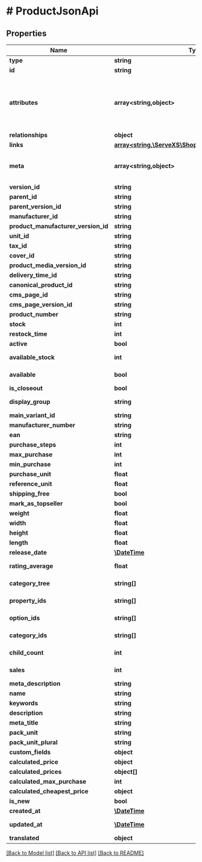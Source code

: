 # # ProductJsonApi

## Properties

Name | Type | Description | Notes
------------ | ------------- | ------------- | -------------
**type** | **string** |  |
**id** | **string** |  |
**attributes** | **array<string,object>** | Members of the attributes object (\&quot;attributes\&quot;) represent information about the resource object in which it&#39;s defined. | [optional]
**relationships** | **object** |  | [optional]
**links** | [**array<string,\ServeXS\Shopware\v6\Store\Model\Link>**](Link.md) |  | [optional]
**meta** | **array<string,object>** | Non-standard meta-information that can not be represented as an attribute or relationship. | [optional]
**version_id** | **string** |  | [optional]
**parent_id** | **string** |  | [optional]
**parent_version_id** | **string** |  | [optional]
**manufacturer_id** | **string** |  | [optional]
**product_manufacturer_version_id** | **string** |  | [optional]
**unit_id** | **string** |  | [optional]
**tax_id** | **string** |  |
**cover_id** | **string** |  | [optional]
**product_media_version_id** | **string** |  | [optional]
**delivery_time_id** | **string** |  | [optional]
**canonical_product_id** | **string** |  | [optional]
**cms_page_id** | **string** |  | [optional]
**cms_page_version_id** | **string** |  | [optional]
**product_number** | **string** |  |
**stock** | **int** |  |
**restock_time** | **int** |  | [optional]
**active** | **bool** |  | [optional]
**available_stock** | **int** |  | [optional] [readonly]
**available** | **bool** |  | [optional] [readonly]
**is_closeout** | **bool** |  | [optional]
**display_group** | **string** |  | [optional] [readonly]
**main_variant_id** | **string** |  | [optional]
**manufacturer_number** | **string** |  | [optional]
**ean** | **string** |  | [optional]
**purchase_steps** | **int** |  | [optional]
**max_purchase** | **int** |  | [optional]
**min_purchase** | **int** |  | [optional]
**purchase_unit** | **float** |  | [optional]
**reference_unit** | **float** |  | [optional]
**shipping_free** | **bool** |  | [optional]
**mark_as_topseller** | **bool** |  | [optional]
**weight** | **float** |  | [optional]
**width** | **float** |  | [optional]
**height** | **float** |  | [optional]
**length** | **float** |  | [optional]
**release_date** | [**\DateTime**](\DateTime.md) |  | [optional]
**rating_average** | **float** |  | [optional] [readonly]
**category_tree** | **string[]** |  | [optional] [readonly]
**property_ids** | **string[]** |  | [optional] [readonly]
**option_ids** | **string[]** |  | [optional] [readonly]
**category_ids** | **string[]** |  | [optional] [readonly]
**child_count** | **int** |  | [optional] [readonly]
**sales** | **int** |  | [optional] [readonly]
**meta_description** | **string** |  | [optional]
**name** | **string** |  |
**keywords** | **string** |  | [optional]
**description** | **string** |  | [optional]
**meta_title** | **string** |  | [optional]
**pack_unit** | **string** |  | [optional]
**pack_unit_plural** | **string** |  | [optional]
**custom_fields** | **object** |  | [optional]
**calculated_price** | **object** |  | [optional]
**calculated_prices** | **object[]** |  | [optional]
**calculated_max_purchase** | **int** |  | [optional]
**calculated_cheapest_price** | **object** |  | [optional]
**is_new** | **bool** |  | [optional]
**created_at** | [**\DateTime**](\DateTime.md) |  | [readonly]
**updated_at** | [**\DateTime**](\DateTime.md) |  | [optional] [readonly]
**translated** | **object** |  | [optional]

[[Back to Model list]](../../README.md#models) [[Back to API list]](../../README.md#endpoints) [[Back to README]](../../README.md)
